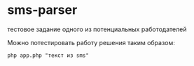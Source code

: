 # sms-parser
тестовое задание одного из потенциальных работодателей

Можно потестировать работу решения таким образом:

```
php app.php "текст из sms"
```
